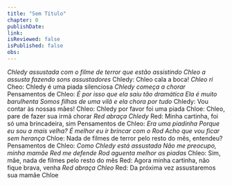 ```yaml
---
title: "Sem Título"
chapter: 0
publishDate: 
link: 
isReviewed: false
isPublished: false
obs:
---
```


*Chledy assustada com o filme de terror que estão assistindo*
*Chleo a assusta fazendo sons assustadores*
Chledy: Chleo cala a boca!
*Chleo ri*
Cheo: Chledy é uma piada silenciosa
*Chledy começa a chorar*
Pensamentos de Chleo:
*É por isso que ela saiu tão dramática*
*Ela é muito barulhenta*
*Somos filhas de uma vilã e ela chora por tudo*
Chledy: Vou contar às nossas mães!
Chleo: Chledy por favor foi uma piada
Chloe: Chleo, pare de fazer sua irmã chorar
*Red abraça Chledy*
Red: Minha cartinha, foi só uma brincadeira, sim
Pensamentos de Chleo:
*Era uma piadinha*
*Porque eu sou a mais velha?*
*É melhor eu ir brincar com o Rod*
*Acho que vou ficar sem herança*
Chloe: Nada de filmes de terror pelo resto do mês, entendeu?
Pensamentos de Chleo:
*Como Chledy está assustada*
*Não me preocupo, minha mamãe Red me defende*
*Rod aguenta melhor as piadas*
Chleo: Sim, mãe, nada de filmes pelo resto do mês
Red: Agora minha cartinha, não fique brava, venha
*Red abraça Chleo*
Red: Da próxima vez assustaremos sua mamãe Chloe
